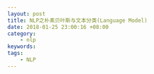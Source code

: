 ```yaml
---
layout: post
title: NLP之朴素贝叶斯与文本分类(Language Model)
date: 2018-01-25 23:00:16 +08:00
category:
    - nlp
keywords:
tags:
    - NLP
---
```

